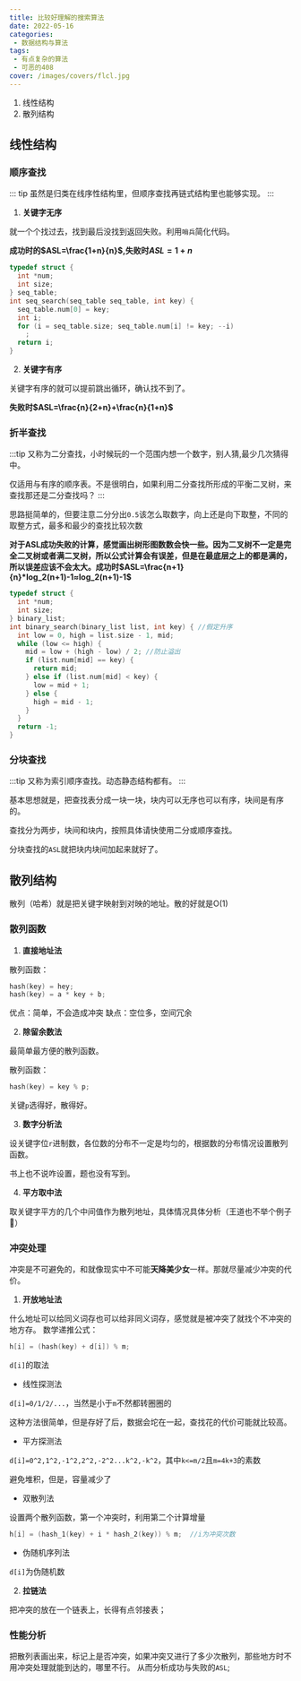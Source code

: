 ```yaml
---
title: 比较好理解的搜索算法
date: 2022-05-16
categories:
 - 数据结构与算法
tags: 
 - 有点复杂的算法
 - 可恶的408
cover: /images/covers/flcl.jpg
---
```


1. 线性结构
2. 散列结构
   
<!-- more -->

## 线性结构

### 顺序查找

::: tip
虽然是归类在线序性结构里，但顺序查找再链式结构里也能够实现。
:::

1. **关键字无序**

就一个个找过去，找到最后没找到返回失败。利用```哨兵```简化代码。

**成功时的$ASL=\frac{1+n}{n}$,失败时$ASL=1+n$**


```c
typedef struct {
  int *num;
  int size;
} seq_table;
int seq_search(seq_table seq_table, int key) {
  seq_table.num[0] = key;
  int i;
  for (i = seq_table.size; seq_table.num[i] != key; --i)
    ;
  return i;
}
```

2. **关键字有序**

关键字有序的就可以提前跳出循环，确认找不到了。

**失败时$ASL=\frac{n}{2+n}+\frac{n}{1+n}$**


### 折半查找

:::tip
又称为二分查找，小时候玩的一个范围内想一个数字，别人猜,最少几次猜得中。

仅适用与有序的顺序表。不是很明白，如果利用二分查找所形成的平衡二叉树，来查找那还是二分查找吗？
:::

思路挺简单的，但要注意二分分出```0.5```该怎么取数字，向上还是向下取整，不同的取整方式，最多和最少的查找比较次数

**对于ASL成功失败的计算，感觉画出树形图数数会快一些。因为二叉树不一定是完全二叉树或者满二叉树，所以公式计算会有误差，但是在最底层之上的都是满的，所以误差应该不会太大。成功时$ASL=\frac{n+1}{n}*log_2(n+1)-1≈log_2(n+1)-1$**

```c
typedef struct {
  int *num;
  int size;
} binary_list;
int binary_search(binary_list list, int key) { //假定升序
  int low = 0, high = list.size - 1, mid;
  while (low <= high) {
    mid = low + (high - low) / 2; //防止溢出
    if (list.num[mid] == key) {
      return mid;
    } else if (list.num[mid] < key) {
      low = mid + 1;
    } else {
      high = mid - 1;
    }
  }
  return -1;
}
```

### 分块查找

:::tip
又称为索引顺序查找。动态静态结构都有。
:::

基本思想就是，把查找表分成一块一块，块内可以无序也可以有序，块间是有序的。

查找分为两步，块间和块内，按照具体请快使用二分或顺序查找。

分块查找的```ASL```就把块内块间加起来就好了。

## 散列结构

散列（哈希）就是把关键字映射到对映的地址。散的好就是O(1)

### 散列函数

1. **直接地址法**

散列函数：
```c
hash(key) = hey;
hash(key) = a * key + b;
```

优点：简单，不会造成冲突
缺点：空位多，空间冗余

2. **除留余数法**

最简单最方便的散列函数。

散列函数：
```c
hash(key) = key % p;
```

关键```p```选得好，散得好。

3. **数字分析法**

设关键字位```r```进制数，各位数的分布不一定是均匀的，根据数的分布情况设置散列函数。

书上也不说咋设置，题也没有写到。

4. **平方取中法**

取关键字平方的几个中间值作为散列地址，具体情况具体分析（王道也不举个例子:falafel:）


### 冲突处理

冲突是不可避免的，和就像现实中不可能**天降美少女**一样。那就尽量减少冲突的代价。

1. **开放地址法**

什么地址可以给同义词存也可以给非同义词存，感觉就是被冲突了就找个不冲突的地方存。
数学递推公式：

```c
h[i] = (hash(key) + d[i]) % m;
```

```d[i]```的取法

- 线性探测法

```d[i]=0/1/2/...```，当然是小于```m```不然都转圈圈的

这种方法很简单，但是存好了后，数据会坨在一起，查找花的代价可能就比较高。

- 平方探测法

```d[i]=0^2,1^2,-1^2,2^2,-2^2...k^2,-k^2```，其中```k<=m/2```且```m=4k+3```的素数

避免堆积，但是，容量减少了

- 双散列法

设置两个散列函数，第一个冲突时，利用第二个计算增量

```c
h[i] = (hash_1(key) + i * hash_2(key)) % m;  //i为冲突次数 
```


- 伪随机序列法

```d[i]```为伪随机数

2. **拉链法**

把冲突的放在一个链表上，长得有点邻接表；

### 性能分析

把散列表画出来，标记上是否冲突，如果冲突又进行了多少次散列，那些地方时不用冲突处理就能到达的，哪里不行。
从而分析成功与失败的```ASL```;
